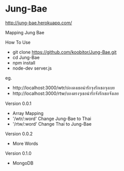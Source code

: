 Jung-Bae
========

http://jung-bae.herokuapp.com/

Mapping Jung Bae

How To Use 
- git clone https://github.com/koobitor/Jung-Bae.git
- cd Jung-Bae
- npm install
- node-dev server.js

eg.
- http://localhost:3000/wtr/บ่องตงเธอน่ารักจุงรักเธอจุงเบย
- http://localhost:3000/rtw/บองตรงๆเธอน่ารักจังรักเธอจังเลย

Version 0.0.1
- Array Mapping
- '/wtr/:word' Change Jung-Bae to Thai
- '/rtw/:word' Change Thai to Jung-Bae

Version 0.0.2
- More Words

Version 0.1.0
- MongoDB
